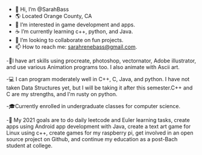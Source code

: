 - 👋 Hi, I’m @SarahBass
- 🌎 Located Orange County, CA 
- 👀 I’m interested in game development and apps.
- ☕ I’m currently learning c++, python, and Java.
- 🙊 I’m looking to collaborate on fun projects.
- 📫 How to reach me: sarahrenebass@gmail.com. 

-🎨I have art skills using procreate, photoshop, 
vectornator, Adobe illustrator, and use various
Animation programs too. I also animate with
Ascii art. 

-💻 I can program moderately well in C++, C, Java, 
and python. I have not taken Data Structures yet, but 
I will be taking it after this semester.C++ and C are
my strengths, and I'm rusty on python. 

-🎓Currently enrolled in undergraduate classes
 for computer science.

-👑 My 2021 goals are to do daily leetcode and
Euler learning tasks, create apps using Android app
development with Java, create a text art game for 
Linux using c++, create games for my raspberry pi,
get involved in an open source project on Github, 
and continue my education as a post-Bach student
at college.  


